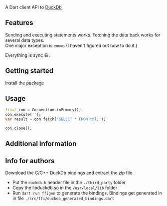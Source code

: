 A Dart client API to [DuckDb](https://duckdb.org) 

## Features
Sending and executing statements works.  Fetching the data back works for several data types.  
One major exception is `enums` (I haven't figured out how to do it.) 

Everything is sync 😃.  

## Getting started
Install the package

## Usage


```dart
final con = Connection.inMemory();
con.execute('');
var result = con.fetch('SELECT * FROM tbl;');

con.close();
```

## Additional information



## Info for authors

Download the C/C++ DuckDb bindings and extract the zip file.  
 * Put the `duckdb.h` header file in the `./third_party` folder
 * Copy the libduckdb.so in the `/usr/local/lib` folder
 * Run `dart run ffigen` to generate the bindings.  Bindings get generated in 
   in file `./src/ffi/duckdb_generated_bindings.dart`


